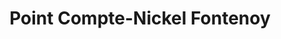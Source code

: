 ---
title: "Point Compte-Nickel Fontenoy"
url: /epinay-sur-seine/point-compte-nickel-fontenoy/
shop: tabac
---